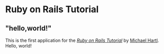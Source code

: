 # Ruby on Rails Tutorial

## "hello,world!"

This is the first application for the 
[*Ruby on Rails Tutorial*](https://railstutorial.jp/)
by [Michael Hartl](https://www.michaelhartl.com/). Hello, world!